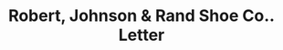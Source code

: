 ---
doi: 10.7916/D8N59ZGX
date_other: '1910'
date_other_textual: '1910'
form: correspondence
genre:
- Letters (correspondence)
name:
- Robert, Johnson & Rand Shoe Co.
object_in_context_url: https://biggert.cul.columbia.edu/items/view/ave_biggert_00722
subject_hierarchical_geographic:
- St. Louis, Missouri, United States
subject_name:
- Robert, Johnson & Rand Shoe Co.
title: Robert, Johnson & Rand Shoe Co.. Letter
sort_title: Robert, Johnson & Rand Shoe Co.. Letter
call_number: ave_biggert_00722
coordinates:
- 38.62722222222222,-90.19777777777779
pid: ave_biggert_00722
identifiers: ave_biggert_00722
thumbnail: https://derivativo-1.library.columbia.edu/iiif/2/ldpd:345706/full/!256,256/0/native.jpg
permalink: "/items/ave_biggert_00722/"
layout: iiif-image-page
---